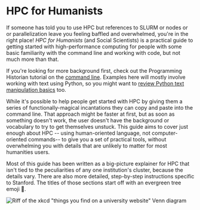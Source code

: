 # HPC for Humanists

If someone has told you to use HPC but references to SLURM or nodes or or parallelization leave you feeling baffled and overwhelmed, you're in the right place! *HPC for Humanists* (and Social Scientists) is a practical guide to getting started with high-performance computing for people with some basic familiarity with the command line and working with code, but not much more than that. 

If you're looking for more background first, check out the Programming Historian tutorial on the [command line](https://programminghistorian.org/en/lessons/intro-to-bash). Examples here will mostly involve working with text using Python, so you might want to [review Python text manipulation basics](https://programminghistorian.org/en/lessons/working-with-text-files) too.

While it's possible to help people get started with HPC by giving them a series of functionally-magical incantations they can copy and paste into the command line. That approach might be faster at first, but as soon as something doesn't work, the user doesn't have the background or vocabulary to try to get themselves unstuck. This guide aims to cover just enough about HPC -- using human-oriented language, not computer-oriented commands--  to give you a set of practical tools, without overwhelming you with details that are unlikely to matter for most humanities users.

Most of this guide has been written as a big-picture explainer for HPC that isn't tied to the peculiarities of any one institution's cluster, because the details vary. There are also more detailed, step-by-step instructions specific to Stanford. The titles of those sections start off with an evergreen tree emoji 🌲.

![Riff of the xkcd "things you find on a university website" Venn diagram](hpcforhumanists.png)